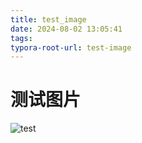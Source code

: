 ```yaml
---
title: test_image
date: 2024-08-02 13:05:41
tags:
typora-root-url: test-image
---
```


# 测试图片



![test](\test-image\image-20240802132036039.png)
